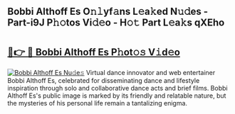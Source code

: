 ## Bobbi Althoff Es O𝚗𝚕yf𝚊ns L𝚎a𝚔ed N𝚞𝚍es - Part-i9J P𝚑𝚘tos Vi𝚍𝚎o - H𝚘𝚝 Part L𝚎a𝚔s qXEho

# <h2><a href="http://kfdciu9.oniu.top/?m=Bobbi+Althoff+Es">🔗👉 🔴 Bobbi Althoff Es P𝚑ot𝚘𝚜 V𝚒d𝚎o</a></h2>

[![Bobbi Althoff Es Nu𝚍e𝚜](https://i.imgur.com/0qMVB7G.gif)](http://kfdciu9.oniu.top/?m=Bobbi+Althoff+Es)
Virtual dance innovator and web entertainer Bobbi Althoff Es, celebrated for disseminating dance and lifestyle inspiration through solo and collaborative dance acts and brief films. Bobbi Althoff Es's public image is marked by its friendly and relatable nature, but the mysteries of his personal life remain a tantalizing enigma.  
